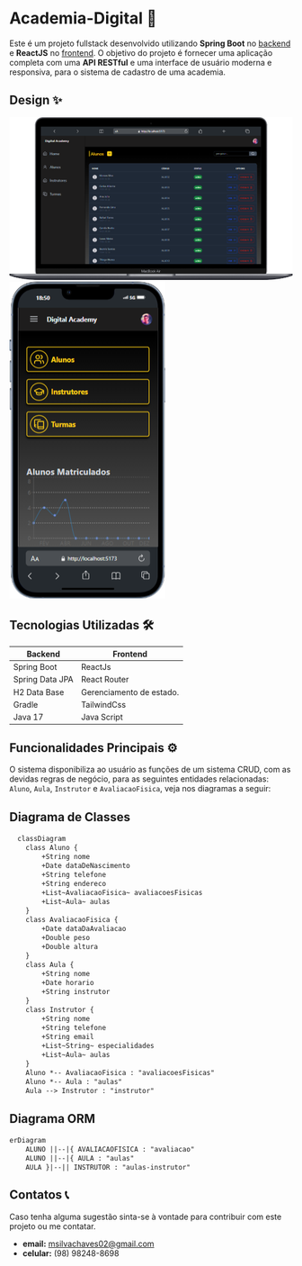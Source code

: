 # Academia-Digital 💪

Este é um projeto fullstack desenvolvido utilizando **Spring Boot**  no [backend]() e **ReactJS** no [frontend](). O objetivo do projeto é fornecer uma aplicação completa com uma **API RESTful** e uma interface de usuário moderna e responsiva, para o sistema de cadastro de uma academia.

## Design ✨
![](/ad-frontend/public/desktop-academia-photo.png)
![](/ad-frontend/public/mobile-academia-photo.png)

## Tecnologias Utilizadas 🛠️

| **Backend** | **Frontend** |
| --- | --- |
| Spring Boot | ReactJs |
| Spring Data JPA | React Router |
| H2 Data Base | Gerenciamento de estado. |
| Gradle | TailwindCss |
| Java 17 | Java Script |

## Funcionalidades Principais ⚙️

O sistema disponibiliza ao usuário as funções de um sistema CRUD, com as devidas regras de negócio, para as seguintes entidades relacionadas: `Aluno`, `Aula`, `Instrutor` e `AvaliacaoFisica`, veja nos diagramas a seguir:

## Diagrama de Classes

```mermaid
  classDiagram
    class Aluno {
        +String nome
        +Date dataDeNascimento
        +String telefone
        +String endereco
        +List~AvaliacaoFisica~ avaliacoesFisicas
        +List~Aula~ aulas
    }
    class AvaliacaoFisica {
        +Date dataDaAvaliacao
        +Double peso
        +Double altura
    }
    class Aula {
        +String nome
        +Date horario
        +String instrutor
    }
    class Instrutor {
        +String nome
        +String telefone
        +String email
        +List~String~ especialidades
        +List~Aula~ aulas
    }
    Aluno *-- AvaliacaoFisica : "avaliacoesFisicas"
    Aluno *-- Aula : "aulas"
    Aula --> Instrutor : "instrutor"

```

## Diagrama ORM

```mermaid
erDiagram
	ALUNO ||--|{ AVALIACAOFISICA : "avaliacao"
	ALUNO ||--|{ AULA : "aulas"
	AULA }|--|| INSTRUTOR : "aulas-instrutor"
```

## Contatos 📞

Caso tenha alguma sugestão sinta-se à vontade para contribuir com este projeto ou me contatar.
 - **email:** msilvachaves02@gmail.com
 - **celular:** (98) 98248-8698
